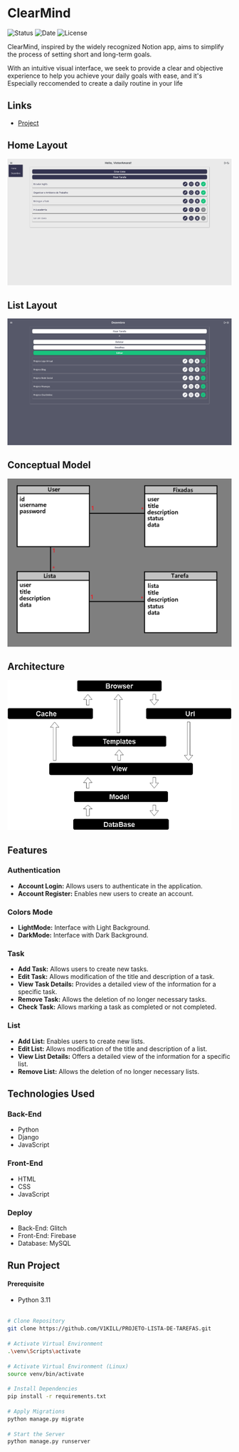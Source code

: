 # ClearMind

![Status](https://img.shields.io/badge/STATUS-FINISHED-44CC11)
![Date](https://img.shields.io/badge/RELEASEDATE-DECEMBER-44CC11)
![License](https://img.shields.io/badge/LICENSE-MTI-44CC11)

ClearMind, inspired by the widely recognized Notion app, aims to simplify the process of setting short and long-term goals.

With an intuitive visual interface, we seek to provide a clear and objective experience to help you achieve your daily goals with ease, and it's Especially reccomended to create a daily routine in your life

## Links

- [Project]()

## Home Layout

![Home Layout](./assets/layoutwebhome.png)

## List Layout

![List Layout](./assets/layoutlistdark.png)

## Conceptual Model

![Conceptual Model](./assets/diagramamodel.png)

## Architecture

![Architecture](./assets/diagrama.drawio.png)

## Features

### Authentication

- **Account Login:** Allows users to authenticate in the application.
- **Account Register:** Enables new users to create an account.

### Colors Mode

- **LightMode:** Interface with Light Background.
- **DarkMode:** Interface with Dark Background.

### Task

- **Add Task:** Allows users to create new tasks.
- **Edit Task:** Allows modification of the title and description of a task.
- **View Task Details:** Provides a detailed view of the information for a specific task.
- **Remove Task:** Allows the deletion of no longer necessary tasks.
- **Check Task:** Allows marking a task as completed or not completed.

### List

- **Add List:** Enables users to create new lists.
- **Edit List:** Allows modification of the title and description of a list.
- **View List Details:** Offers a detailed view of the information for a specific list.
- **Remove List:** Allows the deletion of no longer necessary lists.

## Technologies Used

### Back-End
- Python
- Django
- JavaScript

### Front-End
- HTML
- CSS
- JavaScript

### Deploy
- Back-End: Glitch
- Front-End: Firebase
- Database: MySQL

## Run Project

#### Prerequisite
- Python 3.11

```bash

# Clone Repository
git clone https://github.com/V1KILL/PROJETO-LISTA-DE-TAREFAS.git

# Activate Virtual Environment
.\venv\Scripts\activate

# Activate Virtual Environment (Linux)
source venv/bin/activate

# Install Dependencies
pip install -r requirements.txt

# Apply Migrations
python manage.py migrate

# Start the Server
python manage.py runserver

```
